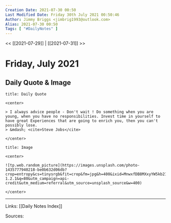 ```yaml
---
Creation Date: 2021-07-30 00:50
Last Modified Date: Friday 30th July 2021 00:50:46
Author: Jimmy Briggs <jimbrig1993@outlook.com>
Alias: 2021-07-30 00:50
Tags: [ "#DailyNotes" ]
---
```


<< [[2021-07-29]] | [[2021-07-31]] >>

# Friday, July 2021

## Daily Quote & Image

```ad-quote
title: Daily Quote

<center>

> I always advice people - Don't wait ! Do something when you are young, when you have no responsibilities. Invest time in yourself to have great Experiences that are going to enrich you, then you can't possibly lose.
> &mdash; <cite>Steve Jobs</cite>

</center>

```

```ad-info
title: Image

<center>

![tp.web.random_picture](https://images.unsplash.com/photo-1435777940218-be0b632d06db?crop=entropy&cs=tinysrgb&fit=crop&fm=jpg&h=400&ixid=MnwxfDB8MXxyYW5kb218MHx8bGFuZHNjYXBlLHdhdGVyLHNwYWNlLHN1bixza3lsaW5lfHx8fHx8MTYyNzYyMDY0Nw&ixlib=rb-1.2.1&q=80&utm_campaign=api-credit&utm_medium=referral&utm_source=unsplash_source&w=400)

</center>
```

***

Links: [[Daily Notes Index]]

Sources: 
